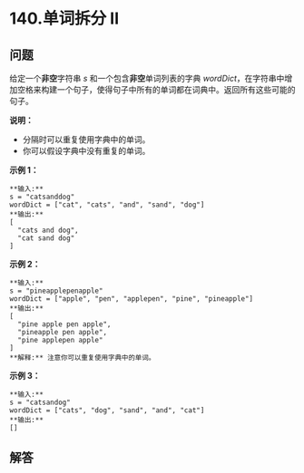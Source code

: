 # 140.单词拆分 II

## 问题

给定一个**非空**字符串 *s* 和一个包含**非空**单词列表的字典 *wordDict*，在字符串中增加空格来构建一个句子，使得句子中所有的单词都在词典中。返回所有这些可能的句子。

**说明：**

* 分隔时可以重复使用字典中的单词。
* 你可以假设字典中没有重复的单词。

**示例 1：**

```
**输入:**
s = "catsanddog"
wordDict = ["cat", "cats", "and", "sand", "dog"]
**输出:**
[
  "cats and dog",
  "cat sand dog"
]

```

**示例 2：**

```
**输入:**
s = "pineapplepenapple"
wordDict = ["apple", "pen", "applepen", "pine", "pineapple"]
**输出:**
[
  "pine apple pen apple",
  "pineapple pen apple",
  "pine applepen apple"
]
**解释:** 注意你可以重复使用字典中的单词。

```

**示例 3：**

```
**输入:**
s = "catsandog"
wordDict = ["cats", "dog", "sand", "and", "cat"]
**输出:**
[]

```



## 解答

